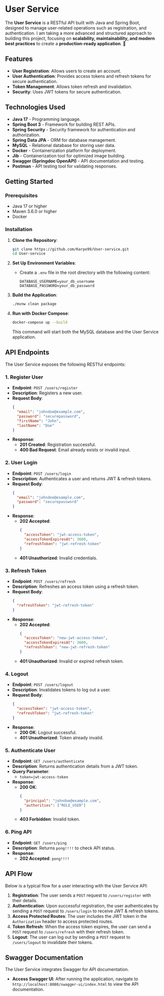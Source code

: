 # User Service

The **User Service** is a RESTful API built with Java and Spring Boot, designed to manage user-related operations such as registration, and authentication.
I am taking a more advanced and structured approach to building this project, focusing on **scalability, maintainability, and modern best practices** to create a **production-ready application**. 🚀
## Features

- **User Registration**: Allows users to create an account.
- **User Authentication**: Provides access tokens and refresh tokens for secure authentication.
- **Token Management**: Allows token refresh and invalidation.
- **Security**: Uses JWT tokens for secure authentication.

## Technologies Used

- **Java 17** - Programming language.
- **Spring Boot 3** - Framework for building REST APIs.
- **Spring Security** - Security framework for authentication and authorization. 
- **Spring Data JPA** - ORM for database management. 
- **MySQL** - Relational database for storing user data. 
- **Docker** - Containerization platform for deployment. 
- **Jib** - Containerization tool for optimized image building.
- **Swagger (Springdoc OpenAPI)** - API documentation and testing. 
- **Postman** - API testing tool for validating responses. 

## Getting Started

### Prerequisites

- Java 17 or higher
- Maven 3.6.0 or higher
- Docker

### Installation

1. **Clone the Repository**:
   ```bash
   git clone https://github.com/Karpo99/User-service.git
   cd User-service
   ```

2. **Set Up Environment Variables**:
    - Create a `.env` file in the root directory with the following content:
      ```env
      DATABASE_USERNAME=your_db_username
      DATABASE_PASSWORD=your_db_password
      ```

3. **Build the Application**:
   ```bash
   ./mvnw clean package
   ```

4. **Run with Docker Compose**:
   ```bash
   docker-compose up --build
   ```

   This command will start both the MySQL database and the User Service application.

## API Endpoints

The User Service exposes the following RESTful endpoints:

### 1. Register User

- **Endpoint**: `POST /users/register`
- **Description**: Registers a new user.
- **Request Body**:
  ```json
  {
    "email": "johndoe@example.com",
    "password": "securepassword",
    "firstName": "John",
    "lastName": "Doe"
  }
  ```
- **Response**:
    - **201 Created**: Registration successful.
    - **400 Bad Request**: Email already exists or invalid input.

### 2. User Login

- **Endpoint**: `POST /users/login`
- **Description**: Authenticates a user and returns JWT & refresh tokens.
- **Request Body**:
  ```json
  {
    "email": "johndoe@example.com",
    "password": "securepassword"
  }
  ```
- **Response**:
    - **202 Accepted**:
      ```json
      {
        "accessToken": "jwt-access-token",
        "accessTokenExpiresAt": 3600,
        "refreshToken": "jwt-refresh-token"
      }
      ```
    - **401 Unauthorized**: Invalid credentials.

### 3. Refresh Token

- **Endpoint**: `POST /users/refresh`
- **Description**: Refreshes an access token using a refresh token.
- **Request Body**:
  ```json
  {
    "refreshToken": "jwt-refresh-token"
  }
  ```
- **Response**:
    - **202 Accepted**:
      ```json
      {
        "accessToken": "new-jwt-access-token",
        "accessTokenExpiresAt": 3600,
        "refreshToken": "new-jwt-refresh-token"
      }
      ```
    - **401 Unauthorized**: Invalid or expired refresh token.

### 4. Logout

- **Endpoint**: `POST /users/logout`
- **Description**: Invalidates tokens to log out a user.
- **Request Body**:
  ```json
  {
    "accessToken": "jwt-access-token",
    "refreshToken": "jwt-refresh-token"
  }
  ```
- **Response**:
    - **200 OK**: Logout successful.
    - **401 Unauthorized**: Token already invalid.

### 5. Authenticate User

- **Endpoint**: `GET /users/authenticate`
- **Description**: Returns authentication details from a JWT token.
- **Query Parameter**:
    - `token=jwt-access-token`
- **Response**:
    - **200 OK**:
      ```json
      {
        "principal": "johndoe@example.com",
        "authorities": ["ROLE_USER"]
      }
      ```
    - **403 Forbidden**: Invalid token.

### 6. Ping API

- **Endpoint**: `GET /users/ping`
- **Description**: Returns `pong!!!!` to check API status.
- **Response**:
    - **202 Accepted**: `pong!!!!`

## API Flow

Below is a typical flow for a user interacting with the User Service API:

1. **Registration**: The user sends a `POST` request to `/users/register` with their details.
2. **Authentication**: Upon successful registration, the user authenticates by sending a `POST` request to `/users/login` to receive JWT & refresh tokens.
3. **Access Protected Routes**: The user includes the JWT token in the `Authorization` header to access protected routes.
4. **Token Refresh**: When the access token expires, the user can send a `POST` request to `/users/refresh` with their refresh token.
5. **Logout**: The user can log out by sending a `POST` request to `/users/logout` to invalidate their tokens.

## Swagger Documentation

The User Service integrates Swagger for API documentation.

- **Access Swagger UI**: After running the application, navigate to `http://localhost:8080/swagger-ui/index.html` to view the API documentation.
